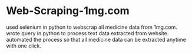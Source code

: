 # Web-Scraping-1mg.com

used selenium in python to webscrap all medicine data from 1mg.com. 
wrote query in python to process text data extracted from website.
automated the process so that all medicine data can be extracted anytime with one click.
